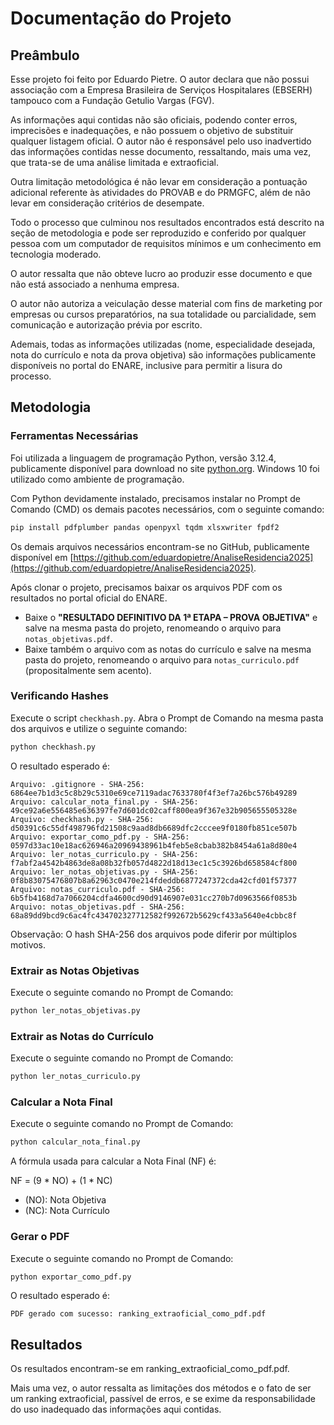# Documentação do Projeto

## Preâmbulo

Esse projeto foi feito por Eduardo Pietre. O autor declara que não possui associação com a Empresa Brasileira de Serviços Hospitalares (EBSERH) tampouco com a Fundação Getulio Vargas (FGV).

As informações aqui contidas não são oficiais, podendo conter erros, imprecisões e inadequações, e não possuem o objetivo de substituir qualquer listagem oficial. O autor não é responsável pelo uso inadvertido das informações contidas nesse documento, ressaltando, mais uma vez, que trata-se de uma análise limitada e extraoficial.

Outra limitação metodológica é não levar em consideração a pontuação adicional referente às atividades do PROVAB e do PRMGFC, além de não levar em consideração critérios de desempate.

Todo o processo que culminou nos resultados encontrados está descrito na seção de metodologia e pode ser reproduzido e conferido por qualquer pessoa com um computador de requisitos mínimos e um conhecimento em tecnologia moderado.

O autor ressalta que não obteve lucro ao produzir esse documento e que não está associado a nenhuma empresa.

O autor não autoriza a veiculação desse material com fins de marketing por empresas ou cursos preparatórios, na sua totalidade ou parcialidade, sem comunicação e autorização prévia por escrito.

Ademais, todas as informações utilizadas (nome, especialidade desejada, nota do currículo e nota da prova objetiva) são informações publicamente disponíveis no portal do ENARE, inclusive para permitir a lisura do processo.

## Metodologia

### Ferramentas Necessárias

Foi utilizada a linguagem de programação Python, versão 3.12.4, publicamente disponível para download no site [python.org](https://www.python.org/). Windows 10 foi utilizado como ambiente de programação.

Com Python devidamente instalado, precisamos instalar no Prompt de Comando (CMD) os demais pacotes necessários, com o seguinte comando:

```bash
pip install pdfplumber pandas openpyxl tqdm xlsxwriter fpdf2
```

Os demais arquivos necessários encontram-se no GitHub, publicamente disponível em [https://github.com/eduardopietre/AnaliseResidencia2025](https://github.com/eduardopietre/AnaliseResidencia2025).

Após clonar o projeto, precisamos baixar os arquivos PDF com os resultados no portal oficial do ENARE.  
- Baixe o **"RESULTADO DEFINITIVO DA 1ª ETAPA – PROVA OBJETIVA"** e salve na mesma pasta do projeto, renomeando o arquivo para `notas_objetivas.pdf`.  
- Baixe também o arquivo com as notas do currículo e salve na mesma pasta do projeto, renomeando o arquivo para `notas_curriculo.pdf` (propositalmente sem acento).

### Verificando Hashes

Execute o script `checkhash.py`. Abra o Prompt de Comando na mesma pasta dos arquivos e utilize o seguinte comando:

```bash
python checkhash.py
```

O resultado esperado é:

```plaintext
Arquivo: .gitignore - SHA-256:
6864ee7b1d3c5c8b29c5310e69ce7119adac7633780f4f3ef7a26bc576b49289
Arquivo: calcular_nota_final.py - SHA-256:
49ce92a6e556485e636397fe7d601dc02caff800ea9f367e32b905655505328e
Arquivo: checkhash.py - SHA-256:
d50391c6c55df498796fd21508c9aad8db6689dfc2cccee9f0180fb851ce507b
Arquivo: exportar_como_pdf.py - SHA-256:
0597d33ac10e18ac626946a20969438961b4feb5e8cbab382b8454a61a8d80e4
Arquivo: ler_notas_curriculo.py - SHA-256:
f7abf2a4542b4863de8a08b32fb057d4822d18d13ec1c5c3926bd658584cf800
Arquivo: ler_notas_objetivas.py - SHA-256:
0f8b83075476807b8a62963c0470e214fdeddb6877247372cda42cfd01f57377
Arquivo: notas_curriculo.pdf - SHA-256:
6b5fb4168d7a7066204cdfa4600cd90d9146907e031cc270b7d0963566f0853b
Arquivo: notas_objetivas.pdf - SHA-256:
68a89dd9bcd9c6ac4fc434702327712582f992672b5629cf433a5640e4cbbc8f
```

Observação: O hash SHA-256 dos arquivos pode diferir por múltiplos motivos.

### Extrair as Notas Objetivas

Execute o seguinte comando no Prompt de Comando:

```bash
python ler_notas_objetivas.py
```

### Extrair as Notas do Currículo

Execute o seguinte comando no Prompt de Comando:

```bash
python ler_notas_curriculo.py
```

### Calcular a Nota Final

Execute o seguinte comando no Prompt de Comando:

```bash
python calcular_nota_final.py
```

A fórmula usada para calcular a Nota Final (NF) é:

NF = (9 * NO) + (1 * NC)
- (NO): Nota Objetiva  
- (NC): Nota Currículo  

### Gerar o PDF

Execute o seguinte comando no Prompt de Comando:

```bash
python exportar_como_pdf.py
```

O resultado esperado é:

```plaintext
PDF gerado com sucesso: ranking_extraoficial_como_pdf.pdf
```

## Resultados

Os resultados encontram-se em ranking_extraoficial_como_pdf.pdf.

Mais uma vez, o autor ressalta as limitações dos métodos e o fato de ser um ranking extraoficial, passível de erros, e se exime da responsabilidade do uso inadequado das informações aqui contidas.
